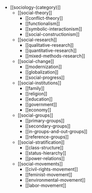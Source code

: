 - [[sociology-(category)]]
  - [[social-theory]]
    - [[conflict-theory]]
    - [[functionalism]]
    - [[symbolic-interactionism]]
    - [[social-constructionism]]
  - [[social-research]]
    - [[qualitative-research]]
    - [[quantitative-research]]
    - [[mixed-methods-research]]
  - [[social-change]]
    - [[modernization]]
    - [[globalization]]
    - [[social-progress]]
  - [[social-institutions]]
    - [[family]]
    - [[religion]]
    - [[education]]
    - [[government]]
    - [[economy]]
  - [[social-groups]]
    - [[primary-groups]]
    - [[secondary-groups]]
    - [[in-groups-and-out-groups]]
    - [[reference-groups]]
  - [[social-stratification]]
    - [[class-structure]]
    - [[status-hierarchy]]
    - [[power-relations]]
  - [[social-movements]]
    - [[civil-rights-movement]]
    - [[feminist-movement]]
    - [[environmental-movement]]
    - [[labor-movement]]
